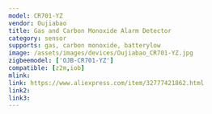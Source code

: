 ```yaml
---
model: CR701-YZ
vendor: Oujiabao
title: Gas and Carbon Monoxide Alarm Detector 
category: sensor
supports: gas, carbon monoxide, batterylow
image: /assets/images/devices/Oujiabao_CR701-YZ.jpg
zigbeemodel: ['OJB-CR701-YZ']
compatible: [z2m,iob]
mlink: 
link: https://www.aliexpress.com/item/32777421862.html
link2: 
link3: 
---
```

